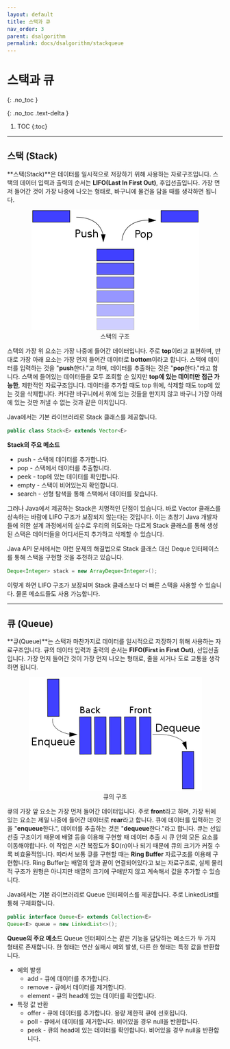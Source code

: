 ```yaml
---
layout: default
title: 스택과 큐
nav_order: 3
parent: dsalgorithm
permalink: docs/dsalgorithm/stackqueue
---
```


# 스택과 큐   
{: .no_toc }

{: .no_toc .text-delta }

1. TOC
{:toc}

---

## 스택 (Stack)
**스택(Stack)**은 데이터를 일시적으로 저장하기 위해 사용하는 자료구조입니다. 스택의 데이터 입력과 출력의 순서는 **LIFO(Last In First Out)**, 후입선출입니다. 가장 먼저 들어간 것이 가장 나중에 나오는 형태로, 바구니에 물건을 담을 때를 생각하면 됩니다.

<p align="center">
  <img src="/docs/images/Stack.png" alt="스택의 구조"/><br/>
  스택의 구조
</p>

스택의 가장 위 요소는 가장 나중에 들어간 데이터입니다. 주로 **top**이라고 표현하며, 반대로 가장 아래 요소는 가장 먼저 들어간 데이터로 **bottom**이라고 합니다. 스택에 데이터를 입력하는 것을 "**push**한다."고 하며, 데이터를 추출하는 것은 "**pop**한다."라고 합니다. 스택에 들어있는 데이터들을 모두 조회할 순 있지만 **top에 있는 데이터만 접근 가능한**, 제한적인 자료구조입니다. 데이터를 추가할 때도 top 위에, 삭제할 때도 top에 있는 것을 삭제합니다. 커다란 바구니에서 위에 있는 것들을 만지지 않고 바구니 가장 아래에 있는 것만 꺼낼 수 없는 것과 같은 이치입니다.

Java에서는 기본 라이브러리로 Stack 클래스를 제공합니다.

```java
public class Stack<E> extends Vector<E>
```

**Stack의 주요 메소드**
* push - 스택에 데이터를 추가합니다.
* pop - 스택에서 데이터를 추출합니다.
* peek - top에 있는 데이터를 확인합니다.
* empty - 스택이 비어있는지 확인합니다.
* search - 선형 탐색을 통해 스택에서 데이터를 찾습니다.

그러나 Java에서 제공하는 Stack은 치명적인 단점이 있습니다. 바로 Vector 클래스를 상속하는 바람에 LIFO 구조가 보장되지 않는다는 것입니다. 이는 초창기 Java 개발자들에 의한 설계 과정에서의 실수로 우리의 의도와는 다르게 Stack 클래스를 통해 생성된 스택은 데이터들을 어디서든지 추가하고 삭제할 수 있습니다.

Java API 문서에서는 이런 문제의 해결법으로 Stack 클래스 대신 Deque 인터페이스를 통해 스택을 구현할 것을 추천하고 있습니다.

```java
Deque<Integer> stack = new ArrayDeque<Integer>();
```

이렇게 하면 LIFO 구조가 보장되며 Stack 클래스보다 더 빠른 스택을 사용할 수 있습니다. 물론 메소드들도 사용 가능합니다.

---

## 큐 (Queue)
**큐(Queue)**는 스택과 마찬가지로 데이터를 일시적으로 저장하기 위해 사용하는 자료구조입니다. 큐의 데이터 입력과 출력의 순서는 **FIFO(First in First Out)**, 선입선출입니다. 가장 먼저 들어간 것이 가장 먼저 나오는 형태로, 줄을 서거나 도로 교통을 생각하면 됩니다.

<p align="center">
  <img src="/docs/images/Queue.png" alt="큐의 구조"/><br/>
  큐의 구조
</p>

큐의 가장 앞 요소는 가장 먼저 들어간 데이터입니다. 주로 **front**라고 하며, 가장 뒤에 있는 요소는 제일 나중에 들어간 데이터로 **rear**라고 합니다. 큐에 데이터를 입력하는 것을 "**enqueue**한다.", 데이터를 추출하는 것은 "**dequeue**한다."라고 합니다. 큐는 선입선출 구조이기 때문에 배열 등을 이용해 구현할 때 데이터 추출 시 큐 안의 모든 요소를 이동해야합니다. 이 작업은 시간 복잡도가 $O(n)이나 되기 때문에 큐의 크기가 커질 수록 비효율적입니다. 따라서 보통 큐를 구현할 때는 **Ring Buffer** 자료구조를 이용해 구현합니다. Ring Buffer는 배열의 앞과 끝이 연결되어있다고 보는 자료구조로, 실제 물리적 구조가 원형은 아니지만 배열의 크기에 구애받지 않고 계속해서 값을 추가할 수 있습니다.

Java에서는 기본 라이브러리로 Queue 인터페이스를 제공합니다. 주로 LinkedList를 통해 구체화합니다.

```java
public interface Queue<E> extends Collection<E>
Queue<E> queue = new LinkedList<>();
```

**Queue의 주요 메소드**
Queue 인터페이스는 같은 기능을 담당하는 메소드가 두 가지 형태로 존재합니다. 한 형태는 연산 실패시 예외 발생, 다른 한 형태는 특정 값을 반환합니다.

* 예외 발생
    * add - 큐에 데이터를 추가합니다.
    * remove - 큐에서 데이터를 제거합니다.
    * element - 큐의 head에 있는 데이터를 확인합니다.
* 특정 값 반환
    * offer - 큐에 데이터를 추가합니다. 용량 제한적 큐에 선호됩니다.
    * poll - 큐에서 데이터를 제거합니다. 비어있을 경우 null을 반환합니다.
    * peek - 큐의 head에 있는 데이터를 확인합니다. 비어있을 경우 null을 반환합니다.
